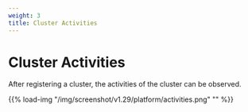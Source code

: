 ```yaml
---
weight: 3
title: Cluster Activities
---
```


# Cluster Activities

After registering a cluster, the activities of the cluster can be observed.

{{% load-img "/img/screenshot/v1.29/platform/activities.png" "" %}}
